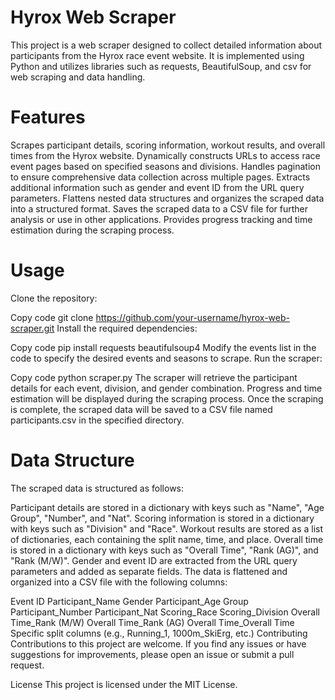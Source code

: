 # Hyrox Web Scraper
This project is a web scraper designed to collect detailed information about participants from the Hyrox race event website. It is implemented using Python and utilizes libraries such as requests, BeautifulSoup, and csv for web scraping and data handling.

# Features
Scrapes participant details, scoring information, workout results, and overall times from the Hyrox website.
Dynamically constructs URLs to access race event pages based on specified seasons and divisions.
Handles pagination to ensure comprehensive data collection across multiple pages.
Extracts additional information such as gender and event ID from the URL query parameters.
Flattens nested data structures and organizes the scraped data into a structured format.
Saves the scraped data to a CSV file for further analysis or use in other applications.
Provides progress tracking and time estimation during the scraping process.

# Usage
Clone the repository:

Copy code
git clone https://github.com/your-username/hyrox-web-scraper.git
Install the required dependencies:

Copy code
pip install requests beautifulsoup4
Modify the events list in the code to specify the desired events and seasons to scrape.
Run the scraper:

Copy code
python scraper.py
The scraper will retrieve the participant details for each event, division, and gender combination. Progress and time estimation will be displayed during the scraping process.
Once the scraping is complete, the scraped data will be saved to a CSV file named participants.csv in the specified directory.

# Data Structure
The scraped data is structured as follows:

Participant details are stored in a dictionary with keys such as "Name", "Age Group", "Number", and "Nat".
Scoring information is stored in a dictionary with keys such as "Division" and "Race".
Workout results are stored as a list of dictionaries, each containing the split name, time, and place.
Overall time is stored in a dictionary with keys such as "Overall Time", "Rank (AG)", and "Rank (M/W)".
Gender and event ID are extracted from the URL query parameters and added as separate fields.
The data is flattened and organized into a CSV file with the following columns:

Event ID
Participant_Name
Gender
Participant_Age Group
Participant_Number
Participant_Nat
Scoring_Race
Scoring_Division
Overall Time_Rank (M/W)
Overall Time_Rank (AG)
Overall Time_Overall Time
Specific split columns (e.g., Running_1, 1000m_SkiErg, etc.)
Contributing
Contributions to this project are welcome. If you find any issues or have suggestions for improvements, please open an issue or submit a pull request.

License
This project is licensed under the MIT License.
